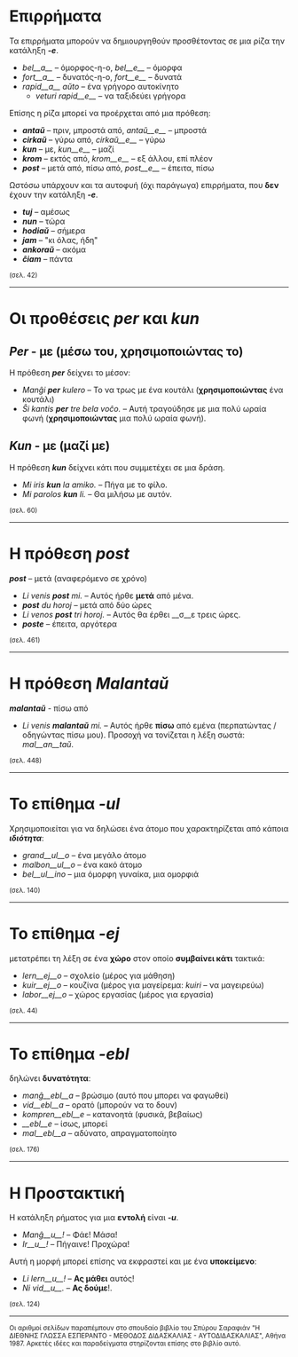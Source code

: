 # __Επιρρήματα__  
  
Τα επιρρήματα μπορούν να δημιουργηθούν προσθέτοντας σε μια ρίζα την κατάληξη *__-e__*.  
  
- *bel__a__* – όμορφος-η-ο, *bel__e__* – όμορφα
- *fort__a__* – δυνατός-η-ο, *fort__e__* – δυνατά
- *rapid__a__ aŭto* – ένα γρήγορο αυτοκίνητο
	- *veturi rapid__e__* – να ταξιδεύει γρήγορα

Επίσης η ρίζα μπορεί να προέρχεται από μια πρόθεση:  

- *__antaŭ__* – πριν, μπροστά από, *antaŭ__e__* – μπροστά
- *__cirkaŭ__* – γύρω από, *cirkaŭ__e__* – γύρω
- *__kun__* – με, *kun__e__* – μαζί
- *__krom__* – εκτός από, *krom__e__* – εξ άλλου, επί πλέον
- *__post__* – μετά από, πίσω από, *post__e__* – έπειτα, πίσω
  
Ωστόσω υπάρχουν και τα αυτοφυή (όχι παράγωγα) επιρρήματα, που __δεν__ έχουν την κατάληξη *__-e__*.  

- *__tuj__* – αμέσως
- *__nun__* – τώρα
- *__hodiaŭ__* – σήμερα
- *__jam__* – "κι όλας, ήδη"
- *__ankoraŭ__* – ακόμα
- *__ĉiam__* – πάντα

<sub>(σελ. 42)</sub>

---

# Οι προθέσεις *__per__* και *__kun__* 

## *__Per__* - με (μέσω του, χρησιμοποιώντας το)

Η πρόθεση *__per__* δείχνει το μέσον:  
  
- *Manĝi __per__ kulero* – Το να τρως με ένα κουτάλι (__χρησιμοποιώντας__ ένα κουτάλι)
- *Ŝi kantis __per__ tre bela voĉo.* – Αυτή τραγούδησε με μια πολύ ωραία φωνή (__χρησιμοποιώντας__ μια πολύ ωραία φωνή).
 
## *__Kun__* - με (μαζί με)        

Η πρόθεση *__kun__* δείχνει κάτι που συμμετέχει σε μια δράση.  
  
- *Mi iris __kun__ la amiko.*    – Πήγα με το φίλο.
- *Mi parolos __kun__ li.*       – Θα μιλήσω με αυτόν.

<sub>(σελ. 60)</sub>

---

# Η πρόθεση *__post__* 

*__post__* – μετά (αναφερόμενο σε χρόνο)

- *Li venis __post__ mi.*   – Αυτός ήρθε __μετά__ από μένα.
- *__post__ du horoj* – μετά από δύο ώρες
- *Li venos __post__ tri horoj.* – Αυτός θα έρθει __σ__ε τρεις ώρες.
- *__poste__* – έπειτα, αργότερα

<sub>(σελ. 461)</sub>

---
# Η πρόθεση *__Malantaŭ__* 

*__malantaŭ__* - πίσω από

- *Li venis __malantaŭ__ mi.* – Αυτός ήρθε __πίσω__ από εμένα (περπατώντας / οδηγώντας πίσω μου).
Προσοχή να τονίζεται η λέξη σωστά: *mal__an__taŭ*. 

<sub>(σελ. 448)</sub>

--- 
# Το επίθημα *__-ul__* 

Χρησιμοποιείται για να δηλώσει ένα άτομο που χαρακτηρίζεται από κάποια *__ιδιότητα__*:

- *grand__ul__o*  – ένα μεγάλο άτομο
- *malbon__ul__o* – ένα κακό άτομο
- *bel__ul__ino*  – μια όμορφη γυναίκα, μια ομορφιά

<sub>(σελ. 140)</sub>

---
# Το επίθημα *__-ej__* 

μετατρέπει τη λέξη σε ένα __χώρο__ στον οποίο __συμβαίνει κάτι__ τακτικά:

- *lern__ej__o*  – σχολείο (μέρος για μάθηση)
- *kuir__ej__o*  – κουζίνα (μέρος για μαγείρεμα: *kuiri* – να μαγειρεύω)
- *labor__ej__o* – χώρος εργασίας (μέρος για εργασία)

<sub>(σελ. 44)</sub>

---

# Το επίθημα *__-ebl__* 

δηλώνει __δυνατότητα__:

- *manĝ__ebl__a* – βρώσιμο (αυτό που μπορει να φαγωθεί)
- *vid__ebl__a* – ορατό (μπορούν να το δουν)
- *kompren__ebl__e* – κατανοητά (φυσικά, βεβαίως)
- *__ebl__e* – ίσως, μπορεί
- *mal__ebl__a* – αδύνατο, απραγματοποίητο

<sub>(σελ. 176)</sub>

---

# __Η Προστακτική__ 

Η κατάληξη ρήματος για μια __εντολή__ είναι *__-u__*.

- *Manĝ__u__!*   – Φάε! Μάσα!
- *Ir__u__!*   – Πήγαινε! Προχώρα!

Αυτή η μορφή μπορεί επίσης να εκφραστεί και με ένα __υποκείμενο__:

- *Li lern__u__!* – __Ας μάθει__ αυτός!
- *Ni vid__u__.*  – __Ας δούμε__!.

<sub>(σελ. 124)</sub>

--- 

<sub>Οι αριθμοί σελίδων παραπέμπουν στο σπουδαίο βιβλίο του Σπύρου Σαραφιάν "Η ΔΙΕΘΝΗΣ ΓΛΩΣΣΑ ΕΣΠΕΡΑΝΤΟ - ΜΕΘΟΔΟΣ ΔΙΔΑΣΚΑΛΙΑΣ - ΑΥΤΟΔΙΔΑΣΚΑΛΙΑΣ", Αθήνα 1987. Αρκετές ιδέες και παραδείγματα στηρίζονται επίσης στο βιβλίο αυτό.</sub>
